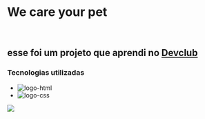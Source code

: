 <h1> We care your pet</h1>

<br>

<h2> esse foi um projeto que aprendi no <a href="https://aulas.devclub.com.br/login" target="_blank"> Devclub </a> </h2>
<h3> Tecnologias utilizadas</h3>

 - <img src="https://img.shields.io/badge/HTML-239120?style=for-the-badge&logo=html5&logoColor=white" alt="logo-html">
 - <img src="https://img.shields.io/badge/CSS3-1572B6?style=for-the-badge&logo=css3&logoColor=white" alt="logo-css">
 

<img src="https://github.com/JonathamCarvalho/We-care-your-pet/blob/master/assets/we%20car.PNG?raw=true">
